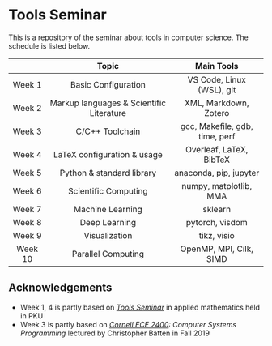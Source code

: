 # Tools Seminar

This is a repository of the seminar about tools in computer science.
The schedule is listed below.

|  | Topic | Main Tools |
| :--: | :--: | :--: |
| Week 1 | Basic Configuration | VS Code, Linux (WSL), git |
| Week 2 | Markup languages & Scientific Literature | XML, Markdown, Zotero |
| Week 3 | C/C++ Toolchain | gcc, Makefile, gdb, time, perf |
| Week 4 | LaTeX configuration & usage | Overleaf, LaTeX, BibTeX |
| Week 5 | Python & standard library | anaconda, pip, jupyter |
| Week 6 | Scientific Computing | numpy, matplotlib, MMA |
| Week 7 | Machine Learning | sklearn |
| Week 8 | Deep Learning | pytorch, visdom |
| Week 9 | Visualization | tikz, visio |
| Week 10 | Parallel Computing | OpenMP, MPI, Cilk, SIMD |

## Acknowledgements
* Week 1, 4 is partly based on *[Tools Seminar](https://github.com/pppppass/ToolsSeminar)* in applied mathematics held in PKU
* Week 3 is partly based on *[Cornell ECE 2400](https://www.csl.cornell.edu/courses/ece2400/handouts/ece2400-overview.pdf): Computer Systems Programming* lectured by Christopher Batten in Fall 2019